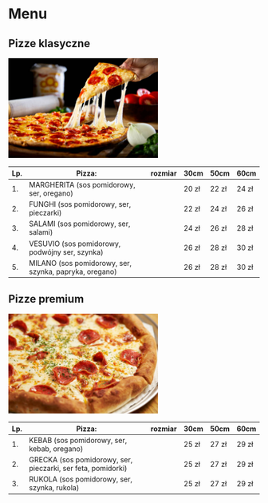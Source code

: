 # Menu

## Pizze klasyczne 

<img src ="istockphoto-1442417585-612x612.jpg" width = 300 >


|Lp.| Pizza: | rozmiar | 30cm| 50cm | 60cm |
|---|----------------------------------------------------|---|-------|-------|-------|
|1.| MARGHERITA (sos pomidorowy, ser, oregano)|               |20 zł | 22 zł | 24 zł |
|2.| FUNGHI (sos pomidorowy, ser, pieczarki) |                |22 zł | 24 zł | 26 zł |
|3.| SALAMI (sos pomidorowy, ser, salami) |                   |24 zł | 26 zł | 28 zł |
|4.| VESUVIO (sos pomidorowy, podwójny ser, szynka) |         |26 zł | 28 zł | 30 zł |
|5.| MILANO (sos pomidorowy, ser, szynka, papryka, oregano) | |26 zł | 28 zł | 30 zł |

## Pizze premium 

<img src = "istockphoto-1459715799-612x612.jpg" width = 300 >

|Lp.| Pizza: | rozmiar | 30cm| 50cm | 60cm |
|---|----------------------------------------------------|------------|------|-------|-------|
|1.| KEBAB (sos pomidorowy, ser, kebab, oregano)|                     |25 zł | 27 zł | 29 zł |
|2.| GRECKA (sos pomidorowy, ser, pieczarki, ser feta, pomidorki) |   |25 zł | 27 zł | 29 zł |
|3.| RUKOLA (sos pomidorowy, ser, szynka, rukola) |                   |25 zł | 27 zł | 29 zł |



